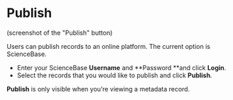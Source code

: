 # Publish

\(screenshot of the "Publish" button\)

Users can publish records to an online platform. The current option is ScienceBase.

* Enter your ScienceBase **Username** and **Password **and click **Login**.
* Select the records that you would like to publish and click **Publish**.

**Publish** is only visible when you’re viewing a metadata record.

